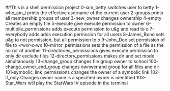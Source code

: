 ##This is a shell permission project
0-iam_betty switches user to betty
1-who_am_i prints the effective username of the current user
2-groups prints all membership groups of user
3-new_owner changes ownership
4-empty Creates an empty file
5-execute give execute permission to owner
6-multipile_permissions adds execute permission to u&g and read to o
7-everybody adds adds execution permssion for all users
8-James_Bond sets u&g to not permission, but all permission to o
9-John_Doe set permission of file to -rwxr-x-wx
10-mirror_permissions sets the permission of a file as the mirror of another
11-directories_permissions gives execute permission to only dir exclude files
12-directory_permissions makes dir and set mode simultanously
13-change_group changes file group owner to school
100-change_owner_and_group changes ownwer and group for all files and dir
101-symbolic_link_permissions changes the owner of a symbolic link
102-if_only Changes owner name is a specified owner is identified
103-Star_Wars  will play the StarWars IV episode in the terminal